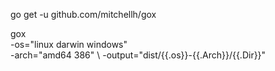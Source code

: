 go get -u github.com/mitchellh/gox

gox \
-os="linux darwin windows" \
-arch="amd64 386" \ 
-output="dist/{{.os}}-{{.Arch}}/{{.Dir}}"
